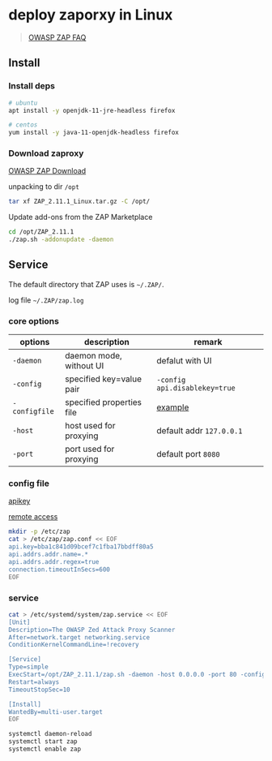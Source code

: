 # deploy zaporxy in Linux

> [OWASP ZAP FAQ](https://www.zaproxy.org/faq/)

## Install

### Install deps

```bash
# ubuntu
apt install -y openjdk-11-jre-headless firefox

# centos
yum install -y java-11-openjdk-headless firefox
```

### Download zaproxy

[OWASP ZAP Download](https://www.zaproxy.org/download/)

 unpacking to dir `/opt` 
 
 ```bash
 tar xf ZAP_2.11.1_Linux.tar.gz -C /opt/
 ```

Update add-ons from the ZAP Marketplace

```bash
cd /opt/ZAP_2.11.1
./zap.sh -addonupdate -daemon
```

## Service

The default directory that ZAP uses is `~/.ZAP/`.

log file  `~/.ZAP/zap.log`

### core options

| options       | description               | remark                                                                                                                |
| ------------- | ------------------------- | --------------------------------------------------------------------------------------------------------------------- |
| `-daemon`     | daemon mode, without UI   | defalut with UI                                                                                                       |
| `-config`     | specified key=value pair  | `-config api.disablekey=true`                                                                                         |
| `-configfile` | specified properties file | [example](https://www.zaproxy.org/faq/how-do-you-find-out-what-key-to-use-to-set-a-config-value-on-the-command-line/) |
| `-host`       | host used for proxying    | default addr `127.0.0.1`                                                                                              |
| `-port`       | port used for proxying    | default port `8080`                                                                                                   |

### config file

[apikey](https://www.zaproxy.org/faq/why-is-an-api-key-required-by-default/)

[remote access](https://www.zaproxy.org/faq/how-can-i-connect-to-zap-remotely/)

```bash
mkdir -p /etc/zap
cat > /etc/zap/zap.conf << EOF
api.key=bba1c841d09bcef7c1fba17bbdff80a5
api.addrs.addr.name=.*
api.addrs.addr.regex=true
connection.timeoutInSecs=600
EOF
```

### service

```bash
cat > /etc/systemd/system/zap.service << EOF
[Unit]
Description=The OWASP Zed Attack Proxy Scanner
After=network.target networking.service
ConditionKernelCommandLine=!recovery

[Service]
Type=simple
ExecStart=/opt/ZAP_2.11.1/zap.sh -daemon -host 0.0.0.0 -port 80 -configfile /etc/zap/zap.conf
Restart=always
TimeoutStopSec=10

[Install]
WantedBy=multi-user.target
EOF

systemctl daemon-reload
systemctl start zap
systemctl enable zap
```
